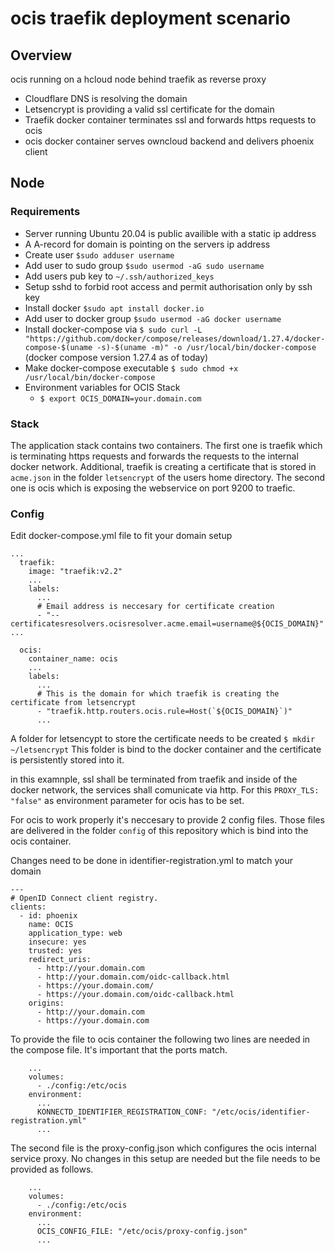 # ocis traefik deployment scenario

## Overview
ocis running on a hcloud node behind traefik as reverse proxy
* Cloudflare DNS is resolving the domain
* Letsencrypt is providing a valid ssl certificate for the domain
* Traefik docker container terminates ssl and forwards https requests to ocis
* ocis docker container serves owncloud backend and delivers phoenix client

## Node

### Requirements
* Server running Ubuntu 20.04 is public availible with a static ip address
* A A-record for domain is pointing on the servers ip address
* Create user `$sudo adduser username`
* Add user to sudo group `$sudo usermod -aG sudo username`
* Add users pub key to `~/.ssh/authorized_keys`
* Setup sshd to forbid root access and permit authorisation only by ssh key
* Install docker `$sudo apt install docker.io`
* Add user to docker group `$sudo usermod -aG docker username`
* Install docker-compose via `$ sudo curl -L "https://github.com/docker/compose/releases/download/1.27.4/docker-compose-$(uname -s)-$(uname -m)" -o /usr/local/bin/docker-compose` (docker compose version 1.27.4 as of today)
* Make docker-compose executable `$ sudo chmod +x /usr/local/bin/docker-compose`
* Environment variables for OCIS Stack
  * `$ export OCIS_DOMAIN=your.domain.com`

### Stack
The application stack contains two containers. The first one is traefik which is terminating https requests and forwards the requests to the internal docker network. Additional, traefik is creating a certificate that is stored in `acme.json` in the folder `letsencrypt` of the users home directory.
The second one is ocis which is exposing the webservice on port 9200 to traefic.

### Config
Edit docker-compose.yml file to fit your domain setup
```
...
  traefik:
    image: "traefik:v2.2"
    ...
    labels:
      ...
      # Email address is neccesary for certificate creation
      - "--certificatesresolvers.ocisresolver.acme.email=username@${OCIS_DOMAIN}"
...
```

```
  ocis:
    container_name: ocis
    ...
    labels:
      ...
      # This is the domain for which traefik is creating the certificate from letsencrypt
      - "traefik.http.routers.ocis.rule=Host(`${OCIS_DOMAIN}`)"
      ...
```
A folder for letsencypt to store the certificate needs to be created
`$ mkdir ~/letsencrypt`
This folder is bind to the docker container and the certificate is persistently stored into it.

in this examnple, ssl shall be terminated from traefik and inside of the docker network, the services shall comunicate via http. For this `PROXY_TLS: "false"` as environment parameter for ocis has to be set.

For ocis to work properly it's neccesary to provide 2 config files.
Those files are delivered in the folder `config` of this repository which is bind into the ocis container.

Changes need to be done in identifier-registration.yml to match your domain

```
---
# OpenID Connect client registry.
clients:
  - id: phoenix
    name: OCIS
    application_type: web
    insecure: yes
    trusted: yes
    redirect_uris:
      - http://your.domain.com
      - http://your.domain.com/oidc-callback.html
      - https://your.domain.com/
      - https://your.domain.com/oidc-callback.html
    origins:
      - http://your.domain.com
      - https://your.domain.com
```
To provide the file to ocis container the following two lines are needed in the compose file. It's important that the ports match.
```
    ...
    volumes:
      - ./config:/etc/ocis
    environment:
      ...
      KONNECTD_IDENTIFIER_REGISTRATION_CONF: "/etc/ocis/identifier-registration.yml"
      ...
```
The second file is the proxy-config.json which configures the ocis internal service proxy. No changes in this setup are needed but the file needs to be provided as follows.
```
    ...
    volumes:
      - ./config:/etc/ocis
    environment:
      ...
      OCIS_CONFIG_FILE: "/etc/ocis/proxy-config.json"
      ...
```